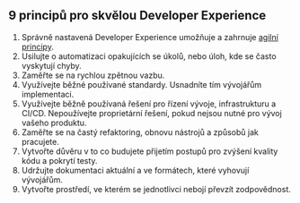 ## 9 principů pro skvělou Developer Experience

1. Správně nastavená Developer Experience umožňuje a zahrnuje [agilní principy](https://agilemanifesto.org/).
2. Usilujte o automatizaci opakujících se úkolů, nebo úloh, kde se často vyskytují chyby.
3. Zaměřte se na rychlou zpětnou vazbu.
4. Využívejte běžné používané standardy. Usnadníte tím vývojářům implementaci.
5. Využívejte běžně používaná řešení pro řízení vývoje, infrastrukturu a CI/CD. Nepoužívejte proprietární řešení, pokud nejsou nutné pro vývoj vašeho produktu.
6. Zaměřte se na častý refaktoring, obnovu nástrojů a způsobů jak pracujete.
7. Vytvořte důvěru v to co budujete přijetím postupů pro zvýšení kvality kódu a pokrytí testy.
8. Udržujte dokumentaci aktuální a ve formátech, které vyhovují vývojářům.
9. Vytvořte prostředí, ve kterém se jednotlivci nebojí převzít zodpovědnost.

